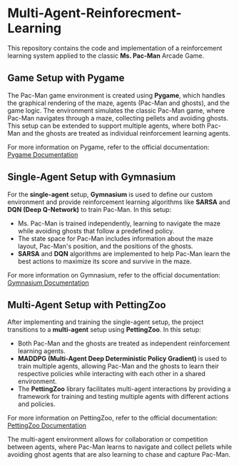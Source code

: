 # Multi-Agent-Reinforecment-Learning

This repository contains the code and implementation of a reinforcement learning system applied to the classic **Ms. Pac-Man** Arcade Game.

## Game Setup with Pygame

The Pac-Man game environment is created using **Pygame**, which handles the graphical rendering of the maze, agents (Pac-Man and ghosts), and the game logic. The environment simulates the classic Pac-Man game, where Pac-Man navigates through a maze, collecting pellets and avoiding ghosts. This setup can be extended to support multiple agents, where both Pac-Man and the ghosts are treated as individual reinforcement learning agents.

For more information on Pygame, refer to the official documentation:  
[Pygame Documentation](https://www.pygame.org/docs/)

## Single-Agent Setup with Gymnasium

For the **single-agent** setup, **Gymnasium** is used to define our custom environment and provide reinforcement learning algorithms like **SARSA** and **DQN (Deep Q-Network)** to train Pac-Man. In this setup:
- Ms. Pac-Man is trained independently, learning to navigate the maze while avoiding ghosts that follow a predefined policy.
- The state space for Pac-Man includes information about the maze layout, Pac-Man's position, and the positions of the ghosts.
- **SARSA** and **DQN** algorithms are implemented to help Pac-Man learn the best actions to maximize its score and survive in the maze.

For more information on Gymnasium, refer to the official documentation:  
[Gymnasium Documentation](https://gymnasium.farama.org)

## Multi-Agent Setup with PettingZoo

After implementing and training the single-agent setup, the project transitions to a **multi-agent** setup using **PettingZoo**. In this setup:
- Both Pac-Man and the ghosts are treated as independent reinforcement learning agents.
- **MADDPG (Multi-Agent Deep Deterministic Policy Gradient)** is used to train multiple agents, allowing Pac-Man and the ghosts to learn their respective policies while interacting with each other in a shared environment.
- The **PettingZoo** library facilitates multi-agent interactions by providing a framework for training and testing multiple agents with different actions and policies.

For more information on PettingZoo, refer to the official documentation:  
[PettingZoo Documentation](https://pettingzoo.farama.org/)

The multi-agent environment allows for collaboration or competition between agents, where Pac-Man learns to navigate and collect pellets while avoiding ghost agents that are also learning to chase and capture Pac-Man.
